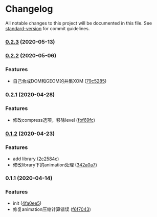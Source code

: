 # Changelog

All notable changes to this project will be documented in this file. See [standard-version](https://github.com/conventional-changelog/standard-version) for commit guidelines.

### [0.2.3](https://github.com/karasjs/compress-karas/compare/v0.2.2...v0.2.3) (2020-05-13)

### [0.2.2](https://github.com/karasjs/compress-karas/compare/v0.2.1...v0.2.2) (2020-05-06)


### Features

* 自己合成DOM和GEOM的并集XOM ([79c5285](https://github.com/karasjs/compress-karas/commit/79c5285fa208cf1a54f888a8487ee08a9b10f16a))

### [0.2.1](https://github.com/karasjs/compress-karas/compare/v0.1.2...v0.2.1) (2020-04-28)


### Features

* 修改compress选项，移除level ([fbf69fc](https://github.com/karasjs/compress-karas/commit/fbf69fca57e95824030959346a508dcf03a42eb9))

### [0.1.2](https://github.com/karasjs/compress-karas/compare/v0.1.1...v0.1.2) (2020-04-23)


### Features

* add library ([2c2584c](https://github.com/karasjs/compress-karas/commit/2c2584c24dc18a4e777ad8d2155b58a6c98be48a))
* 修改library下的animation处理 ([342a0a7](https://github.com/karasjs/compress-karas/commit/342a0a77690d0a8fd6b793ecabed69c95fa952cd))

### 0.1.1 (2020-04-14)


### Features

* init ([4fa0ee5](https://github.com/karasjs/compress-karas/commit/4fa0ee56b184d82d4f4ed4c044385e7da8be398f))
* 修复animation压缩计算错误 ([f6f7043](https://github.com/karasjs/compress-karas/commit/f6f7043769e273136e64426688762e829bb57ae6))
